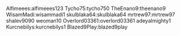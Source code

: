 Alfimeees:alfimeees123
Tycho75:tycho750
TheEnano9:theenano9
WisamMadi:wisammadi1
skulblaka64:skulblaka64
mrtrew97:mrtrew97
shalev9090
weoman10
Overlord03361:overlord03361
adeyalmighty1
Kurcnebilys:kurcnebilys1
Blazed9Play:blazed9play
